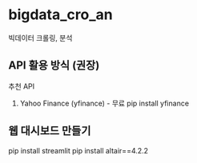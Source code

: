 # bigdata_cro_an
빅데이터 크롤링, 분석

## API 활용 방식 (권장)

추천 API

1. Yahoo Finance (yfinance) - 무료
pip install yfinance

## 웹 대시보드 만들기
pip install streamlit
pip install altair==4.2.2

